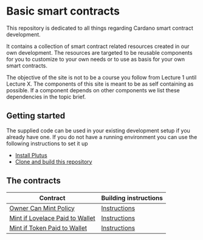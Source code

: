 # Basic smart contracts

This repository is dedicated to all things regarding Cardano smart contract development.

It contains a collection of smart contract related resources created in our own development. The resources are targeted to be reusable components for you to customize to your own needs or to use as basis for your own smart contracts.

The objective of the site is not to be a course you follow from Lecture 1 until Lecture X. The components of this site is meant to be as self containing as possible. If a component depends on other components we list these dependencies in the topic brief.

## Getting started
The supplied code can be used in your existing development setup if you already have one.
If you do not have a running environment you can use the following instructions to set it up
- [Install Plutus](doc/installing-plutus.md)
- [Clone and build this repository](doc/building-the-basic-smart-contracts-repo.md)

## The contracts
| Contract | Building instructions |
| --- | --- |
| [Owner Can Mint Policy](src/OwnerCanMintPolicy.hs) | [Instructions](doc/deploy-owner-can-mint-policy.md) |
| [Mint if Lovelace Paid to Wallet](src/IfLovelacePaidMintingPolicy.hs) | [Instructions](doc/deploy-if-lovelace-paid.md) |
| [Mint if Token Paid to Wallet](src/IfTokenPaidMintingPolicy.hs) | [Instructions](doc/deploy-if-token-paid.md) |
